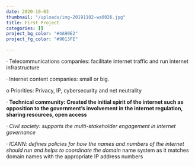 ```yaml
---
date: 2020-10-03
thumbnail: "/uploads/img-20191102-wa0026.jpg"
title: First Project
categories: []
project_bg_color: "#4A90E2"
project_fg_color: "#9013FE"

---
```

· Telecommunications companies: facilitate internet traffic and run internet infrastructure

· Internet content companies: small or big.

o Priorities: Privacy, IP, cybersecurity and net neutrality

· **Technical community: Created the initial spirit of the internet such as opposition to the government’s involvement in the internet regulation, sharing resources, open access**

_· Civil society: supports the multi-stakeholder engagement in internet governance_

_· ICANN: defines policies for how the names and numbers of the internet should run and helps to coordinate the domain_ name system as it matches domain names with the appropriate IP address numbers